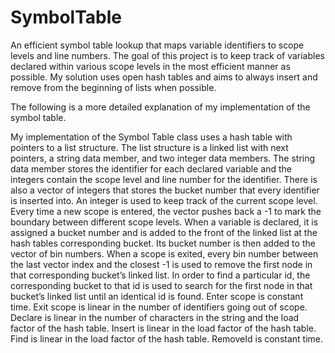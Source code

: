 # SymbolTable
An efficient symbol table lookup that maps variable identifiers to scope levels and line numbers. The goal of this project is to keep track of variables declared within various scope levels in the most efficient manner as possible. My solution uses open hash tables and aims to always insert and remove from the beginning of lists when possible.

The following is a more detailed explanation of my implementation of the symbol table.

My implementation of the Symbol Table class uses a hash table with pointers to a list structure. The list structure is a linked list with next pointers, a string data member, and two integer data members. The string data member stores the identifier for each declared variable and the integers contain the scope level and line number for the identifier. There is also a vector of integers that stores the bucket number that every identifier is inserted into. An integer is used to keep track of the current scope level. 
Every time a new scope is entered, the vector pushes back a -1 to mark the boundary between different scope levels. When a variable is declared, it is assigned a bucket number and is added to the front of the linked list at the hash tables corresponding bucket. Its bucket number is then added to the vector of bin numbers. When a scope is exited, every bin number between the last vector index and the closest -1 is used to remove the first node in that corresponding bucket’s linked list. In order to find a particular id, the corresponding bucket to that id is used to search for the first node in that bucket’s linked list until an identical id is found.
Enter scope is constant time. Exit scope is linear in the number of identifiers going out of scope. Declare is linear in the number of characters in the string and the load factor of the hash table. Insert is linear in the load factor of the hash table. Find is linear in the load factor of the hash table. RemoveId is constant time.
